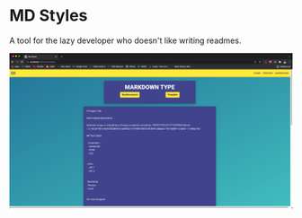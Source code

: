 # MD Styles

A tool for the lazy developer who doesn't like writing readmes.

![Website screenshot](/public/images/mdsshot.png)
